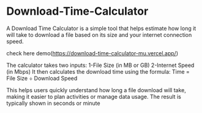# Download-Time-Calculator
A Download Time Calculator is a simple tool that helps estimate how long it will take to download a file based on its size and your internet connection speed.

check here demo(https://download-time-calculator-mu.vercel.app/)

The calculator takes two inputs:
1-File Size (in MB or GB)
2-Internet Speed (in Mbps)
   It then calculates the download time using the formula:
   Time = File Size ÷ Download Speed

This helps users quickly understand how long a file download will take, making it easier to plan activities or manage data usage.
The result is typically shown in seconds or minute
